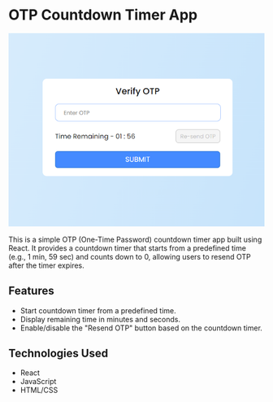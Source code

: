 <h1>OTP Countdown Timer App</h1>

<img src="./public/react-opt-countdown.png" />

<p>This is a simple OTP (One-Time Password) countdown timer app built using React. It provides a countdown timer that starts from a predefined time (e.g., 1 min, 59 sec) and counts down to 0, allowing users to resend OTP after the timer expires.</p>

<h2>Features</h4>

<ul>
  <li>Start countdown timer from a predefined time.</li>
  <li>Display remaining time in minutes and seconds.</li>
  <li>Enable/disable the "Resend OTP" button based on the countdown timer.</li>
</ul>

<h2>Technologies Used</h2>

<ul>
  <li>React</li>
   <li>JavaScript</li>
   <li>HTML/CSS</li>
</ul>
